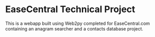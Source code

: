 # EaseCentral Technical Project

This is a webapp built using Web2py completed for EaseCentral.com containing an anagram searcher and a contacts database project.